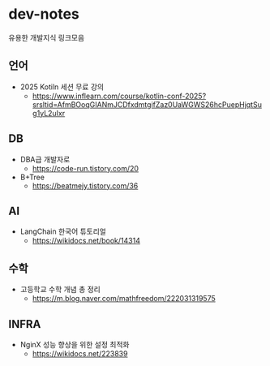 # dev-notes
유용한 개발지식 링크모음

## 언어
* 2025 Kotiln 세션 무료 강의
  * https://www.inflearn.com/course/kotlin-conf-2025?srsltid=AfmBOoqGIANmJCDfxdmtgifZaz0UaWGWS26hcPuepHjqtSug1yL2uIxr

## DB
* DBA급 개발자로
  * https://code-run.tistory.com/20
* B+Tree
  * https://beatmejy.tistory.com/36

## AI
* LangChain 한국어 튜토리얼
  * https://wikidocs.net/book/14314


## 수학
* 고등학교 수학 개념 총 정리
  * https://m.blog.naver.com/mathfreedom/222031319575
 
 
## INFRA
* NginX 성능 향상을 위한 설정 최적화
  * https://wikidocs.net/223839

